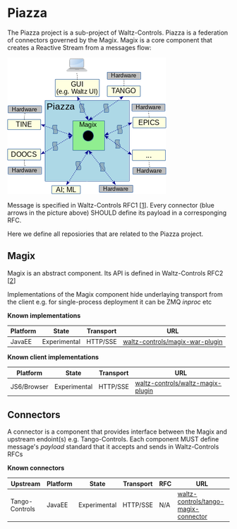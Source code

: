 # Piazza

The Piazza project is a sub-project of Waltz-Controls. Piazza is a federation of connectors governed by the Magix. Magix is a core component that creates a Reactive Stream from a messages flow:

![](assets/images_for_WaC_piazza.png)

Message is specified in Waltz-Controls RFC1 [[1](https://github.com/waltz-controls/rfc/tree/master/1)]. Every connector (blue arrows in the picture above) SHOULD define its payload in a corresponging RFC.

Here we define all reposiories that are related to the Piazza project.

## Magix

Magix is an abstract component. Its API is defined in Waltz-Controls RFC2 [[2](https://github.com/waltz-controls/rfc/tree/master/2)]

Implementations of the Magix component hide underlaying transport from the client e.g. for single-process deployment it can be ZMQ *inproc* etc

**Known implementations**

| Platform | State | Transport | URL |
|----------|-------|-----|-----------|
| JavaEE   | Experimental | HTTP/SSE | [waltz-controls/magix-war-plugin](https://github.com/waltz-controls/magix-war-plugin) |

**Known client implementations**

| Platform | State | Transport | URL |
|----------|-------|-----|-----------|
| JS6/Browser   | Experimental | HTTP/SSE | [waltz-controls/waltz-magix-plugin](https://github.com/waltz-controls/waltz-magix-plugin) |

## Connectors

A connector is a component that provides interface between the Magix and upstream endoint(s) e.g. Tango-Controls. Each component MUST define message's *payload* standard that it accepts and sends in Waltz-Controls RFCs

**Known connectors**

| Upstream | Platform | State | Transport | RFC | URL |
|----------|----------|-------|-----|----|-----------|
| Tango-Controls | JavaEE   | Experimental | HTTP/SSE | N/A | [waltz-controls/tango-magix-connector](https://github.com/waltz-controls/magix-tango-connector) |
